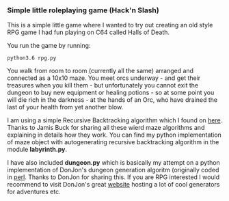 ### Simple little roleplaying game (Hack'n Slash)

This is a simple little game where I wanted to try out creating an old style RPG game I had fun playing on C64 called Halls of Death.

You run the game by running:

`python3.6 rpg.py`

You walk from room to room (currently all the same) arranged and connected as a 10x10 maze. You meet orcs underway - and get their treasures when you kill them - but unfortunately you cannot exit the dungeon to buy new equipment or healing potions - so at some point you will die rich in the darkness - at the hands of an Orc, who have drained the last of your health from yet another blow.

I am using a simple Recursive Backtracking algorithm which I found on [here](http://weblog.jamisbuck.org/2010/12/27/maze-generation-recursive-backtracking). Thanks to Jamis Buck for sharing all these wierd maze algorithms and explaining in details how they work. You can find my python implementation of maze object with autogenerating recursive backtracking algorithm in the module __labyrinth.py__.

I have also included __dungeon.py__ which is basically my attempt on a python implementation of DonJon's dungeon generation algoritm (originally coded in [perl](https://donjon.bin.sh/code/dungeon/dungeon.pl). Thanks to DonJon for sharing this. If you are RPG interested I would recommend to visit DonJon's great [website](https://donjon.bin.sh/) hosting a lot of cool generators for adventures etc.

